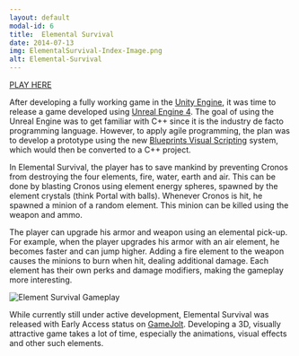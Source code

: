 ```yaml
---
layout: default
modal-id: 6
title:  Elemental Survival
date: 2014-07-13
img: ElementalSurvival-Index-Image.png
alt: Elemental-Survival
---
```


[PLAY HERE][gamejolt-elemental-survival]

After developing a fully working game in the [Unity Engine][unity-3d], it was time to release a game developed using [Unreal Engine 4][unreal-engine-4]. The goal of using the Unreal Engine was to get familiar with C++ since it is the industry de facto programming language. However, to apply agile programming, the plan was to develop a prototype using the new [Blueprints Visual Scripting][blueprints] system, which would then be converted to a C++ project.

In Elemental Survival, the player has to save mankind by preventing Cronos from destroying the four elements, fire, water, earth and air. This can be done by blasting Cronos using element energy spheres, spawned by the element crystals (think Portal with balls). Whenever Cronos is hit, he spawned a minion of a random element. This minion can be killed using the weapon and ammo.

The player can upgrade his armor and weapon using an elemental pick-up. For example, when the player upgrades his armor with an air element, he becomes faster and can jump higher. Adding a fire element to the weapon causes the minions to burn when hit, dealing additional damage. Each element has their own perks and damage modifiers, making the gameplay more interesting.

<img src="{{ site.baseurl }}/assets/images/elemental_survival/Ingame.png" class="img-responsive img-centered" alt="Element Survival Gameplay">

While currently still under active development, Elemental Survival was released with Early Access status on [GameJolt][gamejolt-elemental-survival]. Developing a 3D, visually attractive game takes a lot of time, especially the animations, visual effects and other such elements.

[gamejolt-elemental-survival]: https://gamejolt.com/games/elemental_survival/278090#close
[unity-3d]: https://unity3d.com/unity
[blueprints]: https://docs.unrealengine.com/latest/INT/Engine/Blueprints/
[unreal-engine-4]: https://www.unrealengine.com/what-is-unreal-engine-4
